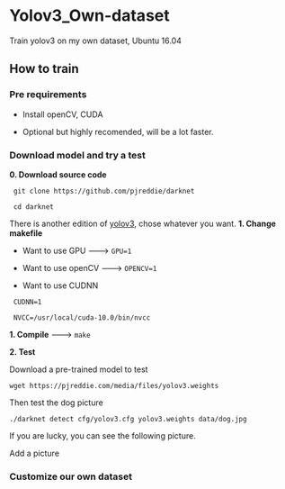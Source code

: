 # Yolov3_Own-dataset
Train yolov3 on my own dataset, Ubuntu 16.04
## How to train
### Pre requirements

* Install openCV, CUDA

* Optional but highly recomended, will be a lot faster.
### Download model and try a test
**0. Download source code**

```
 git clone https://github.com/pjreddie/darknet
 
 cd darknet
```

There is another edition of [yolov3](https://github.com/AlexeyAB/darknet), chose whatever you want.
**1. Change makefile**

* Want to use GPU  --->   `GPU=1`

* Want to use openCV   --->   `OPENCV=1`

* Want to use CUDNN

```
 CUDNN=1
 
 NVCC=/usr/local/cuda-10.0/bin/nvcc
```

**1. Compile**  --->   `make`

**2. Test**

Download a pre-trained model to test

`wget https://pjreddie.com/media/files/yolov3.weights`

Then test the dog picture

`./darknet detect cfg/yolov3.cfg yolov3.weights data/dog.jpg`

If you are lucky, you can see the following picture.

Add a picture

### Customize our own dataset










